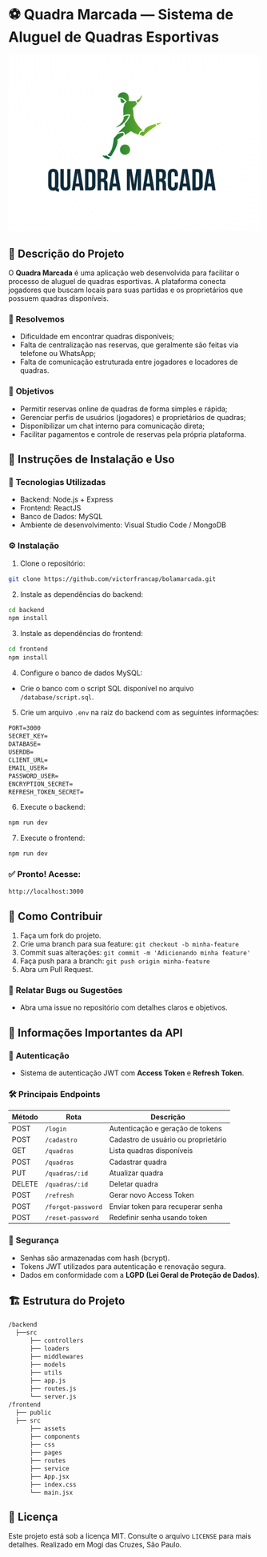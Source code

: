 # ⚽ Quadra Marcada — Sistema de Aluguel de Quadras Esportivas


<p>
  <a href="(https://github.com/VictorFrancaP/QuadraMarcadaUMC/blob/main/images/logo%20quadra%20marcada.png)">
    <img src="images/logo quadra marcada.png" alt="QUADRA_MARCADA_LOGO">
  </a>
</p>

## 📜 Descrição do Projeto

O **Quadra Marcada** é uma aplicação web desenvolvida para facilitar o processo de aluguel de quadras esportivas. A plataforma conecta jogadores que buscam locais para suas partidas e os proprietários que possuem quadras disponíveis. 

### 🚩 **Resolvemos**
- Dificuldade em encontrar quadras disponíveis;
- Falta de centralização nas reservas, que geralmente são feitas via telefone ou WhatsApp;
- Falta de comunicação estruturada entre jogadores e locadores de quadras.

### 🎯 **Objetivos**
- Permitir reservas online de quadras de forma simples e rápida;
- Gerenciar perfis de usuários (jogadores) e proprietários de quadras;
- Disponibilizar um chat interno para comunicação direta;
- Facilitar pagamentos e controle de reservas pela própria plataforma.

## 🚀 Instruções de Instalação e Uso

### 🔧 **Tecnologias Utilizadas**
- Backend: Node.js + Express
- Frontend: ReactJS
- Banco de Dados: MySQL
- Ambiente de desenvolvimento: Visual Studio Code / MongoDB

### ⚙️ **Instalação**

1. Clone o repositório:

```bash
git clone https://github.com/victorfrancap/bolamarcada.git
```

2. Instale as dependências do backend:

```bash
cd backend
npm install
```

3. Instale as dependências do frontend:

```bash
cd frontend
npm install
```

4. Configure o banco de dados MySQL:

- Crie o banco com o script SQL disponível no arquivo `/database/script.sql`.

5. Crie um arquivo `.env` na raiz do backend com as seguintes informações:

```
PORT=3000
SECRET_KEY=
DATABASE=
USERDB=
CLIENT_URL=
EMAIL_USER=
PASSWORD_USER=
ENCRYPTION_SECRET=
REFRESH_TOKEN_SECRET=
```

6. Execute o backend:

```bash
npm run dev
```

7. Execute o frontend:

```bash
npm run dev
```

### ✅ **Pronto! Acesse:**

```
http://localhost:3000
```

## 🤝 Como Contribuir

1. Faça um fork do projeto.
2. Crie uma branch para sua feature: `git checkout -b minha-feature`
3. Commit suas alterações: `git commit -m 'Adicionando minha feature'`
4. Faça push para a branch: `git push origin minha-feature`
5. Abra um Pull Request.

### 🐛 **Relatar Bugs ou Sugestões**
- Abra uma issue no repositório com detalhes claros e objetivos.

## 🔗 Informações Importantes da API

### 🔑 **Autenticação**
- Sistema de autenticação JWT com **Access Token** e **Refresh Token**.

### 🛠️ **Principais Endpoints**

| Método | Rota                | Descrição                             |
|--------|---------------------|---------------------------------------|
| POST   | `/login`            | Autenticação e geração de tokens      |
| POST   | `/cadastro`         | Cadastro de usuário ou proprietário   |
| GET    | `/quadras`          | Lista quadras disponíveis             |
| POST   | `/quadras`          | Cadastrar quadra                      |
| PUT    | `/quadras/:id`      | Atualizar quadra                      |
| DELETE | `/quadras/:id`      | Deletar quadra                        |
| POST   | `/refresh`          | Gerar novo Access Token               |
| POST   | `/forgot-password`  | Enviar token para recuperar senha     |
| POST   | `/reset-password`   | Redefinir senha usando token          |

### 🔐 **Segurança**
- Senhas são armazenadas com hash (bcrypt).
- Tokens JWT utilizados para autenticação e renovação segura.
- Dados em conformidade com a **LGPD (Lei Geral de Proteção de Dados)**.

## 🏗️ Estrutura do Projeto

```
/backend
  ├──src
      ├── controllers
      ├── loaders
      ├── middlewares
      ├── models
      ├── utils
      ├── app.js
      ├── routes.js
      └── server.js
/frontend
  ├── public
  ├── src
      ├── assets
      ├── components
      ├── css
      ├── pages
      ├── routes
      ├── service
      ├── App.jsx
      ├── index.css
      └── main.jsx
```

## 📄 Licença

Este projeto está sob a licença MIT. Consulte o arquivo `LICENSE` para mais detalhes.
Realizado em Mogi das Cruzes, São Paulo.
